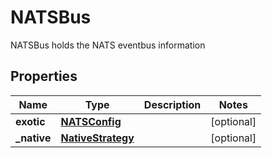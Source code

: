 

# NATSBus

NATSBus holds the NATS eventbus information
## Properties

Name | Type | Description | Notes
------------ | ------------- | ------------- | -------------
**exotic** | [**NATSConfig**](NATSConfig.md) |  |  [optional]
**_native** | [**NativeStrategy**](NativeStrategy.md) |  |  [optional]



